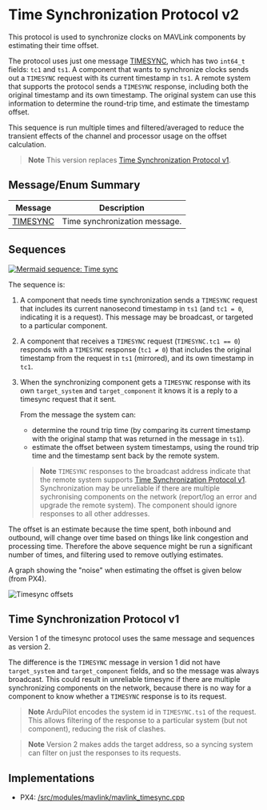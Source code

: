 # Time Synchronization Protocol v2

This protocol is used to synchronize clocks on MAVLink components by estimating their time offset.

The protocol uses just one message [TIMESYNC](#TIMESYNC), which has two `int64_t` fields: `tc1` and `ts1`. A component that wants to synchronize clocks sends out a `TIMESYNC` request with its current timestamp in `ts1`. A remote system that supports the protocol sends a `TIMESYNC` response, including both the original timestamp and its own timestamp. The original system can use this information to determine the round-trip time, and estimate the timestamp offset.

This sequence is run multiple times and filtered/averaged to reduce the transient effects of the channel and processor usage on the offset calculation.

> **Note** This version replaces [Time Synchronization Protocol v1](#time-synchronization-protocol-v1).

## Message/Enum Summary

| Message                                                             | Description                   |
| ------------------------------------------------------------------- | ----------------------------- |
| <a id="TIMESYNC"></a>[TIMESYNC](../messages/common.md#TIMESYNC) | Time synchronization message. |

## Sequences

[![Mermaid sequence: Time sync](https://mermaid.ink/img/pako:eNqFkT1PwzAQhv_KyVMrpYiuQe1SOjDQJSxIWQ77UiwldjifQajqf-eCwwAZ8OL7et_H8l2MjY5MbRK9ZQqW7j2eGYe7NoCeEVm89SMGgUPvKciy3hC_E5f6KQpB1HSerkqzhqeHx2PzfDoAT5wksHrhiM6ihpFBkM8k5NbFpog3-_1CvhK73d1WIGm7C_Fj_RdbBFUx-IVNYwyJ1GBGgcSZM5sU6UapC_U3VXGFW9o3Gv6HLzdY7G3uUSgBxxwUzX4E8QMBaqbf4QecnhS7LpF-sanMQDygd7qZywRpjbzSQK2pNXTUYe6lNW246mgenaqPzktkU3fYJ6oMZonNZ7CmFs70MzRvd566fgHVwK12)](https://mermaid-js.github.io/mermaid-live-editor/edit#pako:eNqFkT1PwzAQhv_KyVMrpYiuQe1SOjDQJSxIWQ77UiwldjifQajqf-eCwwAZ8OL7et_H8l2MjY5MbRK9ZQqW7j2eGYe7NoCeEVm89SMGgUPvKciy3hC_E5f6KQpB1HSerkqzhqeHx2PzfDoAT5wksHrhiM6ihpFBkM8k5NbFpog3-_1CvhK73d1WIGm7C_Fj_RdbBFUx-IVNYwyJ1GBGgcSZM5sU6UapC_U3VXGFW9o3Gv6HLzdY7G3uUSgBxxwUzX4E8QMBaqbf4QecnhS7LpF-sanMQDygd7qZywRpjbzSQK2pNXTUYe6lNW246mgenaqPzktkU3fYJ6oMZonNZ7CmFs70MzRvd566fgHVwK12)

The sequence is:

1. A component that needs time synchronization sends a `TIMESYNC` request that includes its current nanosecond timestamp in `ts1` (and `tc1 = 0`, indicating it is a request). This message may be broadcast, or targeted to a particular component.
1. A component that receives a `TIMESYNC` request (`TIMESYNC.tc1 == 0`) responds with a `TIMESYNC` response (`tc1 ≠ 0`) that includes the original timestamp from the request in `ts1` (mirrored), and its own timestamp in `tc1`.
1. When the synchronizing component gets a `TIMESYNC` response with its own `target_system` and `target_component` it knows it is a reply to a timesync request that it sent.

   From the message the system can:

   - determine the round trip time (by comparing its current timestamp with the original stamp that was returned in the message in `ts1`).
   - estimate the offset between system timestamps, using the round trip time and the timestamp sent back by the remote system.

   > **Note** `TIMESYNC` responses to the broadcast address indicate that the remote system supports [Time Synchronization Protocol v1](#time-synchronization-protocol-v1). Synchronization may be unreliable if there are multiple sychronising components on the network (report/log an error and upgrade the remote system). The component should ignore responses to all other addresses.

The offset is an estimate because the time spent, both inbound and outbound, will change over time based on things like link congestion and processing time. Therefore the above sequence might be run a significant number of times, and filtering used to remove outlying estimates.

A graph showing the "noise" when estimating the offset is given below (from PX4).

![Timesync offsets](../../assets/protocols/timesync/timesync_offsets_graph.png)

## Time Synchronization Protocol v1

Version 1 of the timesync protocol uses the same message and sequences as version 2.

The difference is the `TIMESYNC` message in version 1 did not have `target_system` and `target_component` fields, and so the message was always broadcast. This could result in unreliable timesync if there are multiple synchronizing components on the network, because there is no way for a component to know whether a `TIMESYNC` response is to its request.

> **Note** ArduPilot encodes the system id in `TIMESYNC.ts1` of the request. This allows filtering of the response to a particular system (but not component), reducing the risk of clashes.

<span></span>

> **Note** Version 2 makes adds the target address, so a syncing system can filter on just the responses to its requests.

## Implementations

- PX4: [/src/modules/mavlink/mavlink_timesync.cpp](https://github.com/PX4/PX4-Autopilot/blob/master/src/modules/mavlink/mavlink_timesync.cpp)
